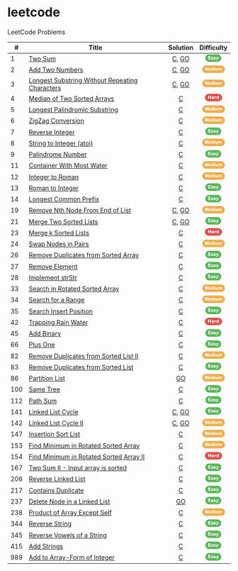 # leetcode
LeetCode Problems

| # | Title | Solution | Difficulty |
|---|-------|:--------:|:----------:|
|1| [Two Sum](https://leetcode.com/problems/two-sum/description/) | [C](./solutions/c/TwoSum.c), [GO](./solutions/go/0001.go) | ![Easy][Easy] |
|2| [Add Two Numbers](https://leetcode.com/problems/add-two-numbers/description/) | [C](./solutions/c/AddTwoNumbers.c), [GO](./solutions/go/0002.go) | ![Medium][Medium] |
|3| [Longest Substring Without Repeating Characters](https://leetcode.com/problems/longest-substring-without-repeating-characters/description/) | [C](./solutions/c/LongestSubstringWithoutRepeatingCharacters.c), [GO](./solutions/go/0003.go) | ![Medium][Medium] |
|4| [Median of Two Sorted Arrays](https://leetcode.com/problems/median-of-two-sorted-arrays/description/) | [C](./solutions/c/MedianOfTwoSortedArrays.c) | ![Hard][Hard] |
|5| [Longest Palindromic Substring](https://leetcode.com/problems/longest-palindromic-substring/description/) | [C](./solutions/c/longestPalindromicSubstring.c) | ![Medium][Medium] |
|6| [ZigZag Conversion](https://leetcode.com/problems/zigzag-conversion/) | [C](./solutions/c/ZigZagConversion.c) | ![Medium][Medium] |
|7| [Reverse Integer](https://leetcode.com/problems/reverse-integer/description/) | [C](./solutions/c/ReverseInteger.c) | ![Easy][Easy] |
|8| [String to Integer (atoi)](https://leetcode.com/problems/string-to-integer-atoi/description/) | [C](./solutions/c/StringToInteger.c) | ![Medium][Medium] |
|9| [Palindrome Number](https://leetcode.com/problems/palindrome-number/description/) | [C](./solutions/c/PalindromeNumber.c) | ![Easy][Easy] |
|11| [Container With Most Water](https://leetcode.com/problems/container-with-most-water/description/) | [C](./solutions/c/ContainerWithMostWater.c) | ![Medium][Medium] |
|12| [Integer to Roman](https://leetcode.com/problems/integer-to-roman/) | [C](./solutions/c/IntegerToRoman.c) | ![Medium][Medium] |
|13| [Roman to Integer](https://leetcode.com/problems/roman-to-integer/) | [C](./solutions/c/RomanToInteger.c) | ![Easy][Easy] |
|14| [Longest Common Prefix](https://leetcode.com/problems/longest-common-prefix/) | [C](./solutions/c/LongestCommonPrefix.c) | ![Easy][Easy] |
|19| [Remove Nth Node From End of List](https://leetcode.com/problems/remove-nth-node-from-end-of-list/description/) | [C](./solutions/c/RemoveNthFromEnd.c), [GO](./solutions/go/0019.go) | ![Medium][Medium] |
|21| [Merge Two Sorted Lists](https://leetcode.com/problems/merge-two-sorted-lists/description/) | [C](./solutions/c/MergeTwoLists.c), [GO](./solutions/go/0021.go) | ![Easy][Easy] |
|23| [Merge k Sorted Lists](https://leetcode.com/problems/merge-k-sorted-lists/description/) | [C](./solutions/c/MergeKLists.c) | ![Hard][Hard] |
|24| [Swap Nodes in Pairs](https://leetcode.com/problems/swap-nodes-in-pairs/description/) | [C](./solutions/c/SwapPairs.c) | ![Medium][Medium] |
|26| [Remove Duplicates from Sorted Array](https://leetcode.com/problems/remove-duplicates-from-sorted-array/description/) | [C](./solutions/c/RemoveDuplicates.c) | ![Easy][Easy] |
|27| [Remove Element](https://leetcode.com/problems/remove-element/description/) | [C](./solutions/c/RemoveElement.c) | ![Easy][Easy] |
|28| [Implement strStr](https://leetcode.com/problems/implement-strstr/description/) | [C](./solutions/c/StrStr.c) | ![Easy][Easy] |
|33| [Search in Rotated Sorted Array](https://leetcode.com/problems/search-in-rotated-sorted-array/description/) | [C](./solutions/c/SearchInRotatedSortedArray.c) | ![Medium][Medium] |
|34| [Search for a Range](https://leetcode.com/problems/search-for-a-range/description/) | [C](./solutions/c/SearchRange.c) | ![Medium][Medium] |
|35| [Search Insert Position](https://leetcode.com/problems/search-insert-position/description/) | [C](./solutions/c/SearchInsert.c) | ![Easy][Easy] |
|42| [Trapping Rain Water](https://leetcode.com/problems/trapping-rain-water/description/) | [C](./solutions/c/TrappingRainWater.c) | ![Hard][Hard] |
|45| [Add Binary](https://leetcode.com/problems/add-binary/) | [C](./solutions/c/AddBinary.c) | ![Easy][Easy] |
|66| [Plus One](https://leetcode.com/problems/plus-one/description/) | [C](./solutions/c/PlusOne.c) | ![Easy][Easy] |
|82| [Remove Duplicates from Sorted List II](https://leetcode.com/problems/remove-duplicates-from-sorted-list-ii/description/) | [C](./solutions/c/RemoveDuplicatesFromSortedListII.c) | ![Medium][Medium] |
|83| [Remove Duplicates from Sorted List](https://leetcode.com/problems/remove-duplicates-from-sorted-list/description/) | [C](./solutions/c/RemoveDuplicatesFromSortedList.c) | ![Easy][Easy] |
|86| [Partition List](https://leetcode.com/problems/partition-list/) | [GO](./solutions/go/0086.go) | ![Medium][Medium] |
|100| [Same Tree](https://leetcode.com/problems/same-tree/description/) | [C](./solutions/c/SameTree.c) | ![Easy][Easy] |
|112| [Path Sum](https://leetcode.com/problems/path-sum/description/) | [C](./solutions/c/PathSum.c) | ![Easy][Easy] |
|141| [Linked List Cycle](https://leetcode.com/problems/linked-list-cycle/description/) | [C](./solutions/c/LinkedListCycle.c), [GO](./solutions/go/0141.go) | ![Easy][Easy] |
|142| [Linked List Cycle II](https://leetcode.com/problems/linked-list-cycle-ii/description/) | [C](./solutions/c/LinkedListCycleII.c), [GO](./solutions/go/0142.go) | ![Medium][Medium] |
|147| [Insertion Sort List](https://leetcode.com/problems/insertion-sort-list/description/) | [C](./solutions/c/InsertionSortList.c) | ![Medium][Medium] |
|153| [Find Minimum in Rotated Sorted Array](https://leetcode.com/problems/find-minimum-in-rotated-sorted-array/description/) | [C](./solutions/c/FindMinimumInRotatedSortedArray.c) | ![Medium][Medium] |
|154| [Find Minimum in Rotated Sorted Array II](https://leetcode.com/problems/find-minimum-in-rotated-sorted-array-ii/description/) | [C](./solutions/c/FindMinimumInRotatedSortedArrayII.c) | ![Hard][Hard] |
|167| [Two Sum II - Input array is sorted](https://leetcode.com/problems/two-sum-ii-input-array-is-sorted/description/) | [C](./solutions/c/TwoSumII.c) | ![Easy][Easy] |
|206| [Reverse Linked List](https://leetcode.com/problems/reverse-linked-list/description/) | [C](./solutions/c/ReverseLinkedList.c) | ![Easy][Easy] |
|217| [Contains Duplicate](https://leetcode.com/problems/contains-duplicate/description/) | [C](./solutions/c/ContainsDuplicate.c) | ![Easy][Easy] |
|237| [Delete Node in a Linked List](https://leetcode.com/problems/delete-node-in-a-linked-list) | [GO](./solutions/go/0237.go) | ![Easy][Easy] |
|238| [Product of Array Except Self](https://leetcode.com/problems/product-of-array-except-self/description/) | [C](./solutions/c/ProductOfArrayExceptSelf.c) | ![Medium][Medium] |
|344| [Reverse String](https://leetcode.com/problems/reverse-string/description/) | [C](./solutions/c/ReverseString.c) | ![Easy][Easy] |
|345| [Reverse Vowels of a String](https://leetcode.com/problems/reverse-vowels-of-a-string/description/) | [C](./solutions/c/ReverseVowelsOfAString.c) | ![Easy][Easy] |
|415| [Add Strings](https://leetcode.com/problems/add-strings/) | [C](./solutions/c/AddStrings.c) | ![Easy][Easy] |
|989| [Add to Array-Form of Integer](https://leetcode.com/problems/add-to-array-form-of-integer/) | [C](.solutions/c/AddToArrayFormOfInteger.c) | ![Easy][Easy] |


[Easy]: ./asset/easy.png
[Medium]: ./asset/medium.png
[Hard]: ./asset/hard.png
